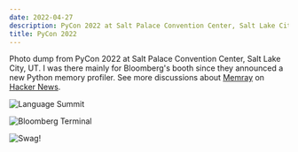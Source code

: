 ```yaml
---
date: 2022-04-27
description: PyCon 2022 at Salt Palace Convention Center, Salt Lake City, UT
title: PyCon 2022
---
```


Photo dump from PyCon 2022 at Salt Palace Convention Center, Salt Lake City, UT.
I was there mainly for Bloomberg's booth since they announced a new Python memory profiler.
See more discussions about [Memray](https://github.com/bloomberg/memray) on [Hacker News](https://news.ycombinator.com/item?id=31102089).

![Language Summit](/assets/static/img/pycon-22-1.avif)

![Bloomberg Terminal](/assets/static/img/pycon-22-2.avif)

![Swag!](/assets/static/img/pycon-22-3.avif)
